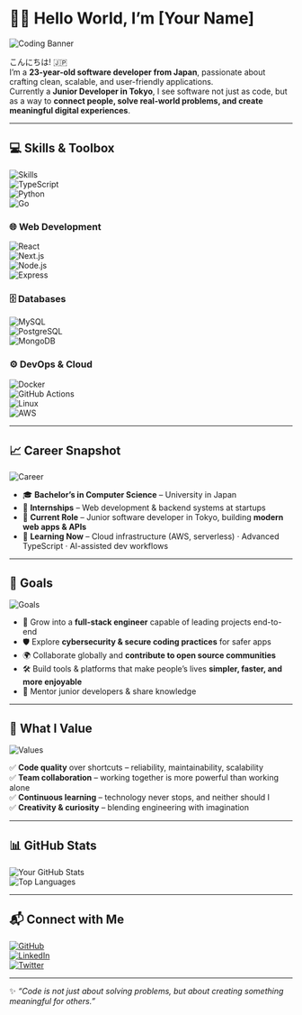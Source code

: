 # 👨‍💻 Hello World, I’m [Your Name]  

![Coding Banner](https://raw.githubusercontent.com/abhisheknaiidu/abhisheknaiidu/master/code.gif)

こんにちは! 🇯🇵  
I’m a **23-year-old software developer from Japan**, passionate about crafting clean, scalable, and user-friendly applications.  
Currently a **Junior Developer in Tokyo**, I see software not just as code, but as a way to **connect people, solve real-world problems, and create meaningful digital experiences**.  

---

## 💻 Skills & Toolbox  

![Skills](https://img.shields.io/badge/Code-JavaScript-informational?style=flat&logo=javascript&logoColor=white&color=F7DF1E)  
![TypeScript](https://img.shields.io/badge/Code-TypeScript-informational?style=flat&logo=typescript&logoColor=white&color=3178C6)  
![Python](https://img.shields.io/badge/Code-Python-informational?style=flat&logo=python&logoColor=white&color=3776AB)  
![Go](https://img.shields.io/badge/Code-Go-informational?style=flat&logo=go&logoColor=white&color=00ADD8)  

### 🌐 Web Development  
![React](https://img.shields.io/badge/Frontend-React-61DAFB?style=flat&logo=react&logoColor=white)  
![Next.js](https://img.shields.io/badge/Frontend-Next.js-000000?style=flat&logo=nextdotjs&logoColor=white)  
![Node.js](https://img.shields.io/badge/Backend-Node.js-339933?style=flat&logo=nodedotjs&logoColor=white)  
![Express](https://img.shields.io/badge/Backend-Express-000000?style=flat&logo=express&logoColor=white)  

### 🗄 Databases  
![MySQL](https://img.shields.io/badge/DB-MySQL-4479A1?style=flat&logo=mysql&logoColor=white)  
![PostgreSQL](https://img.shields.io/badge/DB-PostgreSQL-4169E1?style=flat&logo=postgresql&logoColor=white)  
![MongoDB](https://img.shields.io/badge/DB-MongoDB-47A248?style=flat&logo=mongodb&logoColor=white)  

### ⚙️ DevOps & Cloud  
![Docker](https://img.shields.io/badge/DevOps-Docker-2496ED?style=flat&logo=docker&logoColor=white)  
![GitHub Actions](https://img.shields.io/badge/CI/CD-GitHub%20Actions-2088FF?style=flat&logo=githubactions&logoColor=white)  
![Linux](https://img.shields.io/badge/OS-Linux-FCC624?style=flat&logo=linux&logoColor=black)  
![AWS](https://img.shields.io/badge/Cloud-AWS-232F3E?style=flat&logo=amazonaws&logoColor=white)  

---

## 📈 Career Snapshot  

![Career](https://img.shields.io/badge/Career-Path-blueviolet?style=for-the-badge&logo=target&logoColor=white)

- 🎓 **Bachelor’s in Computer Science** – University in Japan  
- 💼 **Internships** – Web development & backend systems at startups  
- 🏢 **Current Role** – Junior software developer in Tokyo, building **modern web apps & APIs**  
- 🌱 **Learning Now** – Cloud infrastructure (AWS, serverless) · Advanced TypeScript · AI-assisted dev workflows  

---

## 🎯 Goals  

![Goals](https://img.shields.io/badge/Goals-In%20Progress-brightgreen?style=for-the-badge&logo=github&logoColor=white)

- 🚀 Grow into a **full-stack engineer** capable of leading projects end-to-end  
- 🛡 Explore **cybersecurity & secure coding practices** for safer apps  
- 🌍 Collaborate globally and **contribute to open source communities**  
- 🛠 Build tools & platforms that make people’s lives **simpler, faster, and more enjoyable**  
- 🤝 Mentor junior developers & share knowledge  

---

## 🌟 What I Value  

![Values](https://img.shields.io/badge/Values-Teamwork%20%7C%20Quality%20%7C%20Curiosity-ff69b4?style=for-the-badge)

✅ **Code quality** over shortcuts – reliability, maintainability, scalability  
✅ **Team collaboration** – working together is more powerful than working alone  
✅ **Continuous learning** – technology never stops, and neither should I  
✅ **Creativity & curiosity** – blending engineering with imagination  

---

## 📊 GitHub Stats  

![Your GitHub Stats](https://github-readme-stats.vercel.app/api?username=YourUsername&show_icons=true&theme=tokyonight)  
![Top Languages](https://github-readme-stats.vercel.app/api/top-langs/?username=YourUsername&layout=compact&theme=tokyonight)  

---

## 📬 Connect with Me  

[![GitHub](https://img.shields.io/badge/GitHub-100000?style=for-the-badge&logo=github&logoColor=white)](https://github.com/YourUsername)  
[![LinkedIn](https://img.shields.io/badge/LinkedIn-0077B5?style=for-the-badge&logo=linkedin&logoColor=white)](https://linkedin.com/in/YourLinkedIn)  
[![Twitter](https://img.shields.io/badge/Twitter-1DA1F2?style=for-the-badge&logo=twitter&logoColor=white)](https://twitter.com/YourHandle)  

---

✨ *“Code is not just about solving problems, but about creating something meaningful for others.”*  

